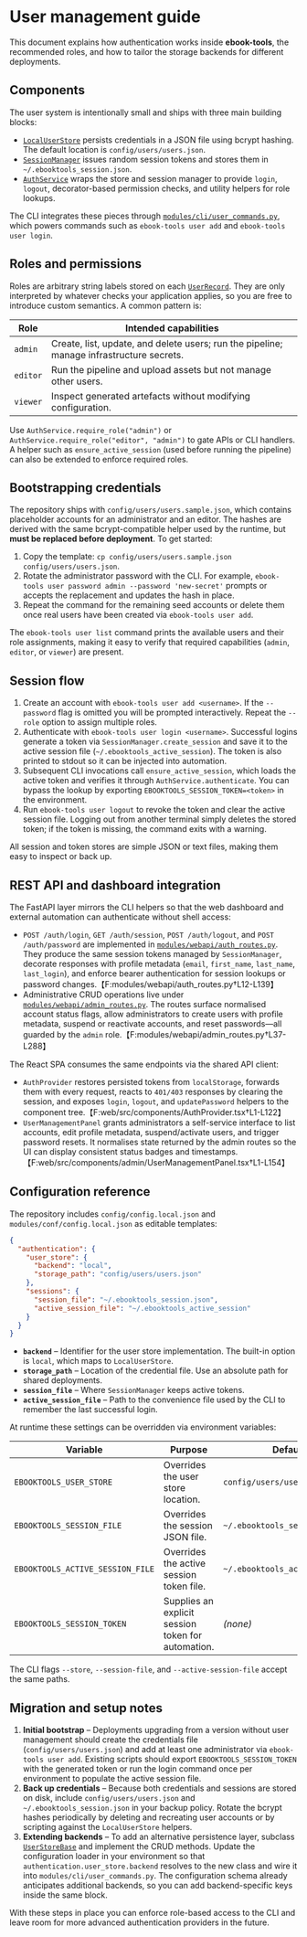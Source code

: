 # User management guide

This document explains how authentication works inside **ebook-tools**, the
recommended roles, and how to tailor the storage backends for different
deployments.

## Components

The user system is intentionally small and ships with three main building
blocks:

- [`LocalUserStore`](../modules/user_management/local_user_store.py) persists
  credentials in a JSON file using bcrypt hashing. The default location is
  `config/users/users.json`.
- [`SessionManager`](../modules/user_management/session_manager.py) issues
  random session tokens and stores them in `~/.ebooktools_session.json`.
- [`AuthService`](../modules/user_management/auth_service.py) wraps the store
  and session manager to provide `login`, `logout`, decorator-based permission
  checks, and utility helpers for role lookups.

The CLI integrates these pieces through
[`modules/cli/user_commands.py`](../modules/cli/user_commands.py), which powers
commands such as `ebook-tools user add` and `ebook-tools user login`.

## Roles and permissions

Roles are arbitrary string labels stored on each
[`UserRecord`](../modules/user_management/user_store_base.py). They are only
interpreted by whatever checks your application applies, so you are free to
introduce custom semantics. A common pattern is:

| Role    | Intended capabilities |
|---------|----------------------|
| `admin` | Create, list, update, and delete users; run the pipeline; manage infrastructure secrets. |
| `editor`| Run the pipeline and upload assets but not manage other users. |
| `viewer`| Inspect generated artefacts without modifying configuration. |

Use `AuthService.require_role("admin")` or
`AuthService.require_role("editor", "admin")` to gate APIs or CLI handlers. A
helper such as `ensure_active_session` (used before running the pipeline) can
also be extended to enforce required roles.

## Bootstrapping credentials

The repository ships with `config/users/users.sample.json`, which contains
placeholder accounts for an administrator and an editor. The hashes are derived
with the same bcrypt-compatible helper used by the runtime, but **must be
replaced before deployment**. To get started:

1. Copy the template: `cp config/users/users.sample.json config/users/users.json`.
2. Rotate the administrator password with the CLI. For example,
   `ebook-tools user password admin --password 'new-secret'` prompts or accepts
   the replacement and updates the hash in place.
3. Repeat the command for the remaining seed accounts or delete them once real
   users have been created via `ebook-tools user add`.

The `ebook-tools user list` command prints the available users and their role
assignments, making it easy to verify that required capabilities (`admin`,
`editor`, or `viewer`) are present.

## Session flow

1. Create an account with `ebook-tools user add <username>`. If the `--password`
   flag is omitted you will be prompted interactively. Repeat the `--role`
   option to assign multiple roles.
2. Authenticate with `ebook-tools user login <username>`. Successful logins
   generate a token via `SessionManager.create_session` and save it to the active
   session file (`~/.ebooktools_active_session`). The token is also printed to
   stdout so it can be injected into automation.
3. Subsequent CLI invocations call `ensure_active_session`, which loads the
   active token and verifies it through `AuthService.authenticate`. You can
   bypass the lookup by exporting `EBOOKTOOLS_SESSION_TOKEN=<token>` in the
   environment.
4. Run `ebook-tools user logout` to revoke the token and clear the active session
   file. Logging out from another terminal simply deletes the stored token; if
   the token is missing, the command exits with a warning.

All session and token stores are simple JSON or text files, making them easy to
inspect or back up.

## REST API and dashboard integration

The FastAPI layer mirrors the CLI helpers so that the web dashboard and external
automation can authenticate without shell access:

- `POST /auth/login`, `GET /auth/session`, `POST /auth/logout`, and
  `POST /auth/password` are implemented in
  [`modules/webapi/auth_routes.py`](../modules/webapi/auth_routes.py). They
  produce the same session tokens managed by `SessionManager`, decorate responses
  with profile metadata (`email`, `first_name`, `last_name`, `last_login`), and
  enforce bearer authentication for session lookups or password changes.【F:modules/webapi/auth_routes.py†L12-L139】
- Administrative CRUD operations live under
  [`modules/webapi/admin_routes.py`](../modules/webapi/admin_routes.py). The
  routes surface normalised account status flags, allow administrators to create
  users with profile metadata, suspend or reactivate accounts, and reset
  passwords—all guarded by the `admin` role.【F:modules/webapi/admin_routes.py†L37-L288】

The React SPA consumes the same endpoints via the shared API client:

- `AuthProvider` restores persisted tokens from `localStorage`, forwards them
  with every request, reacts to `401/403` responses by clearing the session, and
  exposes `login`, `logout`, and `updatePassword` helpers to the component tree.【F:web/src/components/AuthProvider.tsx†L1-L122】
- `UserManagementPanel` grants administrators a self-service interface to list
  accounts, edit profile metadata, suspend/activate users, and trigger password
  resets. It normalises state returned by the admin routes so the UI can display
  consistent status badges and timestamps.【F:web/src/components/admin/UserManagementPanel.tsx†L1-L154】

## Configuration reference

The repository includes `config/config.local.json` and
`modules/conf/config.local.json` as editable templates:

```json
{
  "authentication": {
    "user_store": {
      "backend": "local",
      "storage_path": "config/users/users.json"
    },
    "sessions": {
      "session_file": "~/.ebooktools_session.json",
      "active_session_file": "~/.ebooktools_active_session"
    }
  }
}
```

- **`backend`** – Identifier for the user store implementation. The built-in
  option is `local`, which maps to `LocalUserStore`.
- **`storage_path`** – Location of the credential file. Use an absolute path for
  shared deployments.
- **`session_file`** – Where `SessionManager` keeps active tokens.
- **`active_session_file`** – Path to the convenience file used by the CLI to
  remember the last successful login.

At runtime these settings can be overridden via environment variables:

| Variable | Purpose | Default |
|----------|---------|---------|
| `EBOOKTOOLS_USER_STORE` | Overrides the user store location. | `config/users/users.json` |
| `EBOOKTOOLS_SESSION_FILE` | Overrides the session JSON file. | `~/.ebooktools_session.json` |
| `EBOOKTOOLS_ACTIVE_SESSION_FILE` | Overrides the active session token file. | `~/.ebooktools_active_session` |
| `EBOOKTOOLS_SESSION_TOKEN` | Supplies an explicit session token for automation. | *(none)* |

The CLI flags `--store`, `--session-file`, and `--active-session-file` accept the
same paths.

## Migration and setup notes

1. **Initial bootstrap** – Deployments upgrading from a version without user
   management should create the credentials file (`config/users/users.json`) and
   add at least one administrator via `ebook-tools user add`. Existing scripts
   should export `EBOOKTOOLS_SESSION_TOKEN` with the generated token or run the
   login command once per environment to populate the active session file.
2. **Back up credentials** – Because both credentials and sessions are stored on
   disk, include `config/users/users.json` and `~/.ebooktools_session.json` in
   your backup policy. Rotate the bcrypt hashes periodically by deleting and
   recreating user accounts or by scripting against the `LocalUserStore`
   helpers.
3. **Extending backends** – To add an alternative persistence layer, subclass
   [`UserStoreBase`](../modules/user_management/user_store_base.py) and implement
   the CRUD methods. Update the configuration loader in your environment so that
   `authentication.user_store.backend` resolves to the new class and wire it into
   `modules/cli/user_commands.py`. The configuration schema already anticipates
   additional backends, so you can add backend-specific keys inside the same
   block.

With these steps in place you can enforce role-based access to the CLI and leave
room for more advanced authentication providers in the future.
